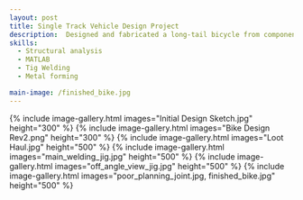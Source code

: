 ```yaml
---
layout: post
title: Single Track Vehicle Design Project
description:  Designed and fabricated a long-tail bicycle from components salvaged from a scrap yard. The goal of the project was not only to develop my welding ability but also to prove how an increase in wheelbase affects the handling characteristics of an otherwise normal bike.
skills: 
  - Structural analysis
  - MATLAB
  - Tig Welding 
  - Metal forming

main-image: /finished_bike.jpg
---
```

{% include image-gallery.html images="Initial Design Sketch.jpg" height="300" %}
{% include image-gallery.html images="Bike Design Rev2.png" height="300" %}
{% include image-gallery.html images="Loot Haul.jpg" height="500" %}
{% include image-gallery.html images="main_welding_jig.jpg" height="500" %}
{% include image-gallery.html images="off_angle_view_jig.jpg" height="500" %}
{% include image-gallery.html images="poor_planning_joint.jpg, finished_bike.jpg" height="500" %}
